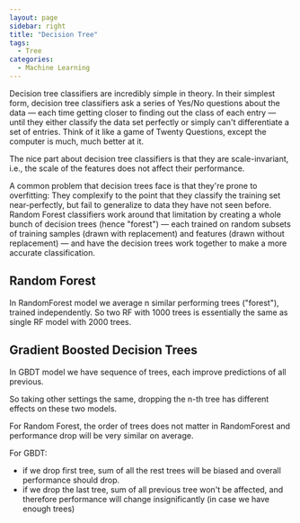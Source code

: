 ```yaml
---
layout: page
sidebar: right
title: "Decision Tree"
tags:
  - Tree
categories:
  - Machine Learning
---
```


Decision tree classifiers are incredibly simple in theory. In their simplest form, decision tree classifiers ask a series of Yes/No questions about the data — each time getting closer to finding out the class of each entry — until they either classify the data set perfectly or simply can't differentiate a set of entries. Think of it like a game of Twenty Questions, except the computer is much, much better at it.

The nice part about decision tree classifiers is that they are scale-invariant, i.e., the scale of the features does not affect their performance.

A common problem that decision trees face is that they're prone to overfitting: They complexify to the point that they classify the training set near-perfectly, but fail to generalize to data they have not seen before.
Random Forest classifiers work around that limitation by creating a whole bunch of decision trees (hence "forest") — each trained on random subsets of training samples (drawn with replacement) and features (drawn without replacement) — and have the decision trees work together to make a more accurate classification.

## Random Forest

In RandomForest model we average n similar performing trees ("forest"), trained independently. So two RF with 1000 trees is essentially the same as single RF model with 2000 trees.

## Gradient Boosted Decision Trees

In GBDT model we have sequence of trees, each improve predictions of all previous.

So taking other settings the same, dropping the n-th tree has different effects on these two models.

For Random Forest, the order of trees does not matter in RandomForest and performance drop will be very similar on average. 

For GBDT:
* if we drop first tree, sum of all the rest trees will be biased and overall performance should drop. 
* if we drop the last tree, sum of all previous tree won't be affected, and therefore performance will change insignificantly (in case we have enough trees)
